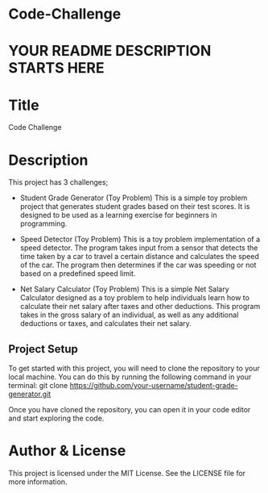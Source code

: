# Code-Challenge





# YOUR README DESCRIPTION STARTS HERE

# Title
Code Challenge

# Description
This project has 3 challenges;
* Student Grade Generator (Toy Problem)
This is a simple toy problem project that generates student grades based on their test scores. It is designed to be used as a learning exercise for beginners in programming.



* Speed Detector (Toy Problem)
This is a toy problem implementation of a speed detector. The program takes input from a sensor that detects the time taken by a car to travel a certain distance and calculates the speed of the car. The program then determines if the car was speeding or not based on a predefined speed limit.

* Net Salary Calculator (Toy Problem)
This is a simple Net Salary Calculator designed as a toy problem to help individuals learn how to calculate their net salary after taxes and other deductions. This program takes in the gross salary of an individual, as well as any additional deductions or taxes, and calculates their net salary.



## Project Setup
To get started with this project, you will need to clone the repository to your local machine. 
You can do this by running the following command in your terminal:
git clone https://github.com/your-username/student-grade-generator.git

Once you have cloned the repository, you can open it in your code editor and start exploring the code.

# Author & License

This project is licensed under the MIT License. See the LICENSE file for more information.




